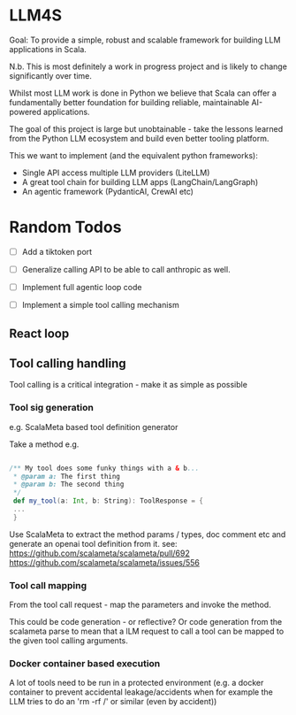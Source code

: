# LLM4S

Goal: To provide a simple, robust and scalable framework for building LLM applications in Scala.

N.b. This is most definitely a work in progress project and is likely to change significantly over time.

Whilst most LLM work is done in Python we believe that Scala can offer a fundamentally better foundation for 
building reliable, maintainable AI-powered applications.

The goal of this project is large but unobtainable - take the lessons learned from the Python LLM ecosystem and build
even better tooling platform.

This we want to implement (and the equivalent python frameworks):

* Single API access multiple LLM providers (LiteLLM)
* A great tool chain for building LLM apps (LangChain/LangGraph)
* An agentic framework (PydanticAI, CrewAI etc)




# Random Todos


 - [ ] Add a tiktoken port 
 - [ ] Generalize calling API to be able to call anthropic as well.
 - [ ] Implement full agentic loop code
 - [ ] Implement a simple tool calling mechanism


## React loop

## Tool calling handling
Tool calling is a critical integration - make it as simple as possible
### Tool sig generation

e.g. ScalaMeta based tool definition generator

Take a method e.g. 

```scala

/** My tool does some funky things with a & b...
 * @param a: The first thing
 * @param b: The second thing
 */
 def my_tool(a: Int, b: String): ToolResponse = {
 ...
 }
```
Use ScalaMeta to extract the method params / types, doc comment etc and generate an openai tool definition from it.
see: https://github.com/scalameta/scalameta/pull/692
https://github.com/scalameta/scalameta/issues/556

### Tool call mapping
  From the tool call request - map the parameters and invoke the method.

This could be code generation - or reflective?
 Or code generation from the scalameta parse to mean that a lLM request to call a tool 
 can be mapped to the given tool calling arguments.
  
### Docker container based execution

A lot of tools need to be run in a protected environment (e.g. a docker container to prevent
accidental leakage/accidents when for example the LLM tries to do an 'rm -rf /' or similar (even by accident))

